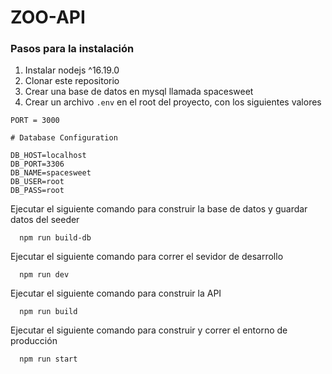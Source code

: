 # ZOO-API
### Pasos para la instalación
1. Instalar nodejs ^16.19.0
2. Clonar este repositorio
3. Crear una base de datos en mysql llamada spacesweet
4. Crear un archivo `.env` en el root del proyecto, con los siguientes valores
```
PORT = 3000

# Database Configuration

DB_HOST=localhost
DB_PORT=3306
DB_NAME=spacesweet
DB_USER=root
DB_PASS=root
```

Ejecutar el siguiente comando para construir la base de datos y guardar datos del seeder
```
  npm run build-db
```

Ejecutar el siguiente comando para correr el sevidor de desarrollo

```
  npm run dev
```
Ejecutar el siguiente comando para construir la API
```
  npm run build
```
Ejecutar el siguiente comando para construir y correr el entorno de producción
```
  npm run start
```
